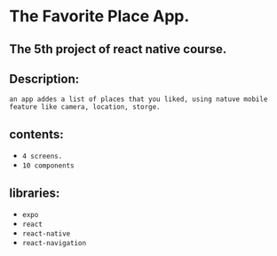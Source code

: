 # The Favorite Place App.

## The 5th project of react native course.

## Description:

    an app addes a list of places that you liked, using natuve mobile feature like camera, location, storge.


## contents:

  - `4 screens.`
  - `10 components`

## libraries:

  - `expo`
  - `react`
  - `react-native`
  - `react-navigation`
